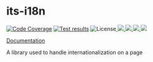 # its-i18n

[![Code Coverage](https://omarcastro.github.io/its-i18n/reports/coverage/unit/coverage-badge-a11y.svg "Code Coverage")](https://omarcastro.github.io/its-i18n/reports/coverage/unit) [![Test results](https://omarcastro.github.io/its-i18n/reports/test-results/test-results-badge-a11y.svg "Test results")](https://omarcastro.github.io/its-i18n/reports/playwright-report) ![License](https://omarcastro.github.io/its-i18n/reports/license-badge-a11y.svg "License")<a href="https://www.npmjs.com/package/its-i18n" aria-label="go to NPM package" title="go to NPM package">
    <picture>
        <source srcset="https://img.shields.io/npm/v/its-i18n?style=for-the-badge&logo=npm&logoColor=%23ccc&labelColor=%23333" media="(prefers-color-scheme: dark)"> 
        <img src="https://img.shields.io/npm/v/its-i18n?style=for-the-badge&logo=npm&logoColor=%23333&labelColor=%23ccc">
    </picture>
</a><a href="https://github.com/OmarCastro/its-i18n" aria-label="go to NPM package" title="go to NPM package">
    <picture>
        <source srcset="https://img.shields.io/github/v/release/OmarCastro/its-i18n?style=for-the-badge&logo=github&logoColor=%23ccc&labelColor=%23333" media="(prefers-color-scheme: dark)"> 
        <img src="https://img.shields.io/github/v/release/OmarCastro/its-i18n?style=for-the-badge&logo=github&logoColor=%23333&labelColor=%23ccc">
    </picture>
</a><a href="https://github.com/OmarCastro/its-i18n" aria-label="go to NPM package" title="go to NPM package">
    <picture>
        <source srcset="https://img.shields.io/github/stars/OmarCastro/its-i18n?style=for-the-badge&logo=github&logoColor=%23ccc&labelColor=%23333" media="(prefers-color-scheme: dark)"> 
        <img src="https://img.shields.io/github/stars/OmarCastro/its-i18n?style=for-the-badge&logo=github&logoColor=%23333&labelColor=%23ccc">
    </picture>
</a><a href="https://github.com/OmarCastro/its-i18n" aria-label="go to NPM package" title="go to NPM package">
    <picture>
        <source srcset="https://img.shields.io/github/forks/OmarCastro/its-i18n?style=for-the-badge&logo=github&logoColor=%23ccc&labelColor=%23333" media="(prefers-color-scheme: dark)"> 
        <img src="https://img.shields.io/github/forks/OmarCastro/its-i18n?style=for-the-badge&logo=github&logoColor=%23333&labelColor=%23ccc">
    </picture>
</a>




[Documentation](https://omarcastro.github.io/its-i18n/)

A library used to handle internationalization on a page
